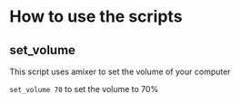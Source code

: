 # How to use the scripts

## set_volume
This script uses amixer to set the volume of your computer

`set_volume 70` to set the volume to 70%

